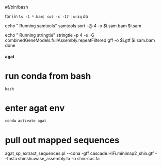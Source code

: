 #!/bin/bash

for i in `ls -1 *.bam| cut -c -17 |uniq`
do

echo " Running samtools"
samtools sort -@ 4 -o $i.sam.bam $i.sam

echo " Running stringtie"
stringtie -p 4 -e -G combinedGeneModels.fullAssembly.repeatFiltered.gff -o $i.gtf $i.sam.bam
done


####  agat  ####
 
# run conda from bash
`bash`

# enter agat env
`conda activate agat`

# pull out mapped sequences
agat_sp_extract_sequences.pl --cdna -gff cascade.HiFi.minimap2_shin.gtf --fasta shinshuwase_assembly.fa -o shin-cas.fa

